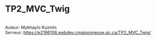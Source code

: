 # TP2_MVC_Twig
<br>Auteur: Mykhaylo Kuzmin
<br>Serveur: https://e2196106.webdev.cmaisonneuve.qc.ca/TP2_MVC_Twig/
